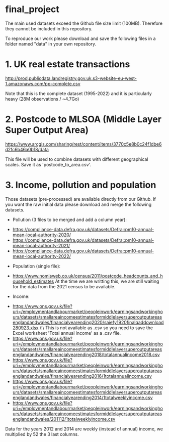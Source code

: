 # final_project

The main used datasets exceed the Github file size limit (100MB). Therefore they cannot be included in this repository. 

To reproduce our work please download and save the following files in a folder named "data" in your own repository.  

# 1. UK real estate transactions

http://prod.publicdata.landregistry.gov.uk.s3-website-eu-west-1.amazonaws.com/pp-complete.csv

Note that this is the complete dataset (1995-2022) and it is particularly heavy (28M observations / ~4.7Go)

# 2. Postcode to MLSOA (Middle Layer Super Output Area)

https://www.arcgis.com/sharing/rest/content/items/3770c5e8b0c24f1dbe6d2fc6b46a0b18/data

This file will be used to combine datasets with different geographical scales. 
Save it as 'postcode_to_area.csv'.

# 3. Income, pollution and population

Those datasets (pre-processed) are available directly from our Github. 
If you want the raw initial data please download and merge the following datasets. 

- Pollution (3 files to be merged and add a column year):
* https://compliance-data.defra.gov.uk/datasets/Defra::pm10-annual-mean-local-authority-2020/
* https://compliance-data.defra.gov.uk/datasets/Defra::pm10-annual-mean-local-authority-2021/
* https://compliance-data.defra.gov.uk/datasets/Defra::pm10-annual-mean-local-authority-2022/

- Population (single file):
* https://www.nomisweb.co.uk/census/2011/postcode_headcounts_and_household_estimates
At the time we are writting this, we are still waiting for the data from the 2021 census to be available. 

- Income:
* https://www.ons.gov.uk/file?uri=/employmentandlabourmarket/peopleinwork/earningsandworkinghours/datasets/smallareaincomeestimatesformiddlelayersuperoutputareasenglandandwales/financialyearending2020/saiefy1920finalqaddownload280923.xlsx
/!\ This is not available as .csv so you need to save the Excel worksheet 'Total annual income' as a .csv file.
* https://www.ons.gov.uk/file?uri=/employmentandlabourmarket/peopleinwork/earningsandworkinghours/datasets/smallareaincomeestimatesformiddlelayersuperoutputareasenglandandwales/financialyearending2018/totalannualincome2018.csv
* https://www.ons.gov.uk/file?uri=/employmentandlabourmarket/peopleinwork/earningsandworkinghours/datasets/smallareaincomeestimatesformiddlelayersuperoutputareasenglandandwales/financialyearending2016/1totalannualincome.csv
* https://www.ons.gov.uk/file?uri=/employmentandlabourmarket/peopleinwork/earningsandworkinghours/datasets/smallareaincomeestimatesformiddlelayersuperoutputareasenglandandwales/financialyearending2014/1totalweeklyincome.csv
* https://www.ons.gov.uk/file?uri=/employmentandlabourmarket/peopleinwork/earningsandworkinghours/datasets/smallareaincomeestimatesformiddlelayersuperoutputareasenglandandwales/201112/1totalweeklyincome.csv

Data for the years 2012 and 2014 are weekly (instead of annual) income, we multiplied by 52 the 3 last columns. 
